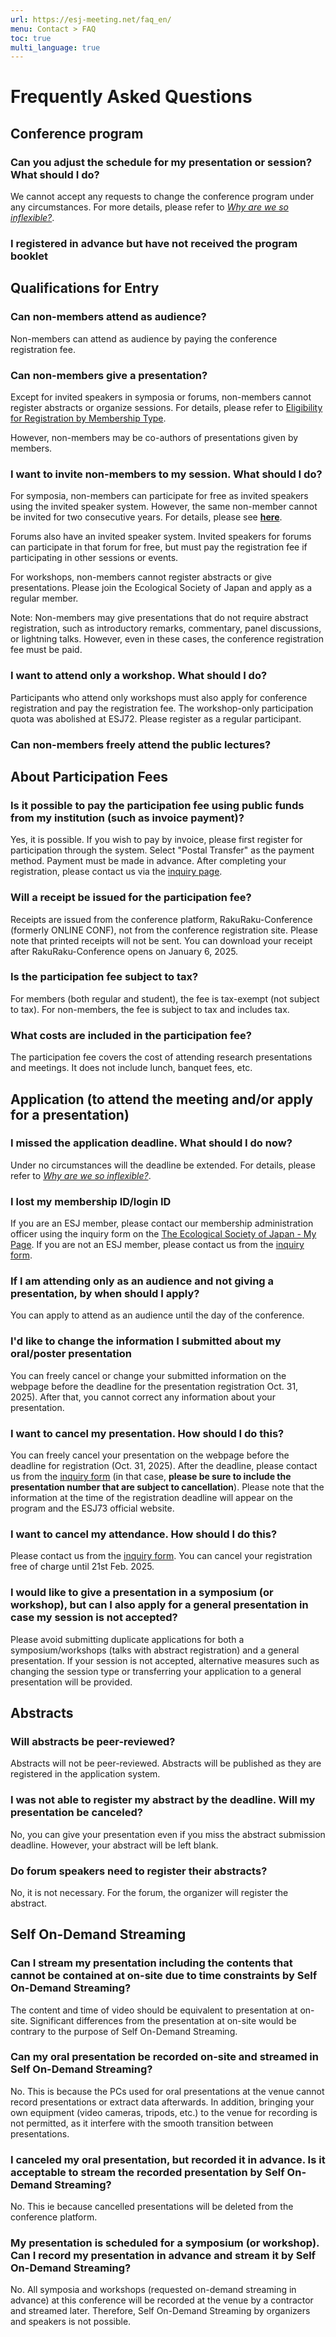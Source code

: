 ```yaml
---
url: https://esj-meeting.net/faq_en/
menu: Contact > FAQ
toc: true
multi_language: true
---
```


# Frequently Asked Questions

## Conference program

### Can you adjust the schedule for my presentation or session? What should I do?

We cannot accept any requests to change the conference program under any circumstances. For more details, please refer to [*Why are we so inflexible?*](https://esj.ne.jp/meeting/info/why_so_inflexible.html).

### I registered in advance but have not received the program booklet

## Qualifications for Entry

### Can non-members attend as audience?

Non-members can attend as audience by paying the conference registration fee.

### Can non-members give a presentation?

Except for invited speakers in symposia or forums, non-members cannot register abstracts or organize sessions. For details, please refer to [Eligibility for Registration by Membership Type](/registinfo_en#presentation-eligibility-by-membership-type).

However, non-members may be co-authors of presentations given by members.

### I want to invite non-members to my session. What should I do?

For symposia, non-members can participate for free as invited speakers using the invited speaker system. However, the same non-member cannot be invited for two consecutive years. For details, please see [**here**](/regist_session_en#symposium-invited-speaker-program).

Forums also have an invited speaker system. Invited speakers for forums can participate in that forum for free, but must pay the registration fee if participating in other sessions or events.

For workshops, non-members cannot register abstracts or give presentations. Please join the Ecological Society of Japan and apply as a regular member.

Note: Non-members may give presentations that do not require abstract registration, such as introductory remarks, commentary, panel discussions, or lightning talks. However, even in these cases, the conference registration fee must be paid.

### I want to attend only a workshop. What should I do?

Participants who attend only workshops must also apply for conference registration and pay the registration fee. The workshop-only participation quota was abolished at ESJ72. Please register as a regular participant.

### Can non-members freely attend the public lectures?

## About Participation Fees

### Is it possible to pay the participation fee using public funds from my institution (such as invoice payment)?

Yes, it is possible. If you wish to pay by invoice, please first register for participation through the system. Select "Postal Transfer" as the payment method. Payment must be made in advance. After completing your registration, please contact us via the [inquiry page](/contact_en).

### Will a receipt be issued for the participation fee?

Receipts are issued from the conference platform, RakuRaku-Conference (formerly ONLINE CONF), not from the conference registration site. Please note that printed receipts will not be sent. You can download your receipt after RakuRaku-Conference opens on January 6, 2025.

### Is the participation fee subject to tax?

For members (both regular and student), the fee is tax-exempt (not subject to tax). For non-members, the fee is subject to tax and includes tax.

### What costs are included in the participation fee?

The participation fee covers the cost of attending research presentations and meetings. It does not include lunch, banquet fees, etc.

## Application (to attend the meeting and/or apply for a presentation)

### I missed the application deadline. What should I do now?

Under no circumstances will the deadline be extended. For details, please refer to [*Why are we so inflexible?*](https://esj.ne.jp/meeting/info/why_so_inflexible_e.html).

### I lost my membership ID/login ID

If you are an ESJ member, please contact our membership administration officer using the inquiry form on the [The Ecological Society of Japan - My Page](https://bunken.org/esj/mypage/login/login). If you are not an ESJ member, please contact us from the [inquiry form](/contact_en).

### If I am attending only as an audience and not giving a presentation, by when should I apply?

You can apply to attend as an audience until the day of the conference.

### I'd like to change the information I submitted about my oral/poster presentation

You can freely cancel or change your submitted information on the webpage before the deadline for the presentation registration Oct. 31, 2025). After that, you cannot correct any information about your presentation.

### I want to cancel my presentation. How should I do this?

You can freely cancel your presentation on the webpage before the deadline for registration (Oct. 31, 2025). After the deadline, please contact us from the [inquiry form](/contact_en) (in that case, **please be sure to include the presentation number that are subject to cancellation**). Please note that the information at the time of the registration deadline will appear on the program and the ESJ73 official website.

### I want to cancel my attendance. How should I do this?

Please contact us from the [inquiry form](/contact_en). You can cancel your registration free of charge until 21st Feb. 2025.

### I would like to give a presentation in a symposium (or workshop), but can I also apply for a general presentation in case my session is not accepted?

Please avoid submitting duplicate applications for both a symposium/workshops (talks with abstract registration) and a general presentation. If your session is not accepted, alternative measures such as changing the session type or transferring your application to a general presentation will be provided.

## Abstracts

### Will abstracts be peer-reviewed?

Abstracts will not be peer-reviewed. Abstracts will be published as they are registered in the application system.

### I was not able to register my abstract by the deadline. Will my presentation be canceled?

No, you can give your presentation even if you miss the abstract submission deadline. However, your abstract will be left blank.

### Do forum speakers need to register their abstracts?

No, it is not necessary. For the forum, the organizer will register the abstract.

## Self On-Demand Streaming

### Can I stream my presentation including the contents that cannot be contained at on-site due to time constraints by Self On-Demand Streaming?

The content and time of video should be equivalent to presentation at on-site. Significant differences from the presentation at on-site would be contrary to the purpose of Self On-Demand Streaming.

### Can my oral presentation be recorded on-site and streamed in Self On-Demand Streaming?

No. This is because the PCs used for oral presentations at the venue cannot record presentations or extract data afterwards. In addition, bringing your own equipment (video cameras, tripods, etc.) to the venue for recording is not permitted, as it interfere with the smooth transition between presentations.

### I canceled my oral presentation, but recorded it in advance. Is it acceptable to stream the recorded presentation by Self On-Demand Streaming?

No. This ie because cancelled presentations will be deleted from the conference platform.

### My presentation is scheduled for a symposium (or workshop). Can I record my presentation in advance and stream it by Self On-Demand Streaming?

No. All symposia and workshops (requested on-demand streaming in advance) at this conference will be recorded at the venue by a contractor and streamed later. Therefore, Self On-Demand Streaming by organizers and speakers is not possible.
